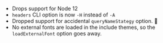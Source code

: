 - Drops support for Node 12
- `headers` CLI option is now `-H` instead of `-A`
- Dropped support for accidental `queryNameStategy` option. 🤦
- No external fonts are loaded in the include themes, so the `loadExternalFont` option goes away.